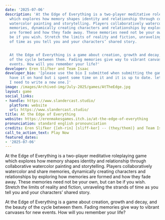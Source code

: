 ```yaml
---
date: '2025-07-06'
description: 'At the Edge of Everything is a two-player meditative roleplaying game
  which explores how memory shapes identity and relationship through collaborative
  watercolor painting and storytelling. Players collaboratively watercolor and share
  memories, dynamically creating characters and relationships by exploring how memories
  are formed and how they fade away. These memories need not be your own, but can
  be if you wish. Stretch the limits of reality and fiction, unraveling the strands
  of time as you tell you and your characters’ shared story.


  At the Edge of Everything is a game about creation, growth and decay, and the beauty
  of the cycle between them. Fading memories give way to vibrant canvases for new
  events. How will you remember your life?'
developer: Eren Slifker and Team Isaac
developer_bio: '[please use the bio I submitted when submitting the game -- I dont
  have it on hand but i spent some time on it and it is up to date. let me know if
  I need to write a new one.]'
image: /images/Archived-img/July-2025/games/AtTheEdge.jpg
layout: game
social_links:
- handle: https://www.slandercast.studio/
  platform: website
  url: https://www.slandercast.studio/
title: At the Edge of Everything
website: https://erenmakesgames.itch.io/at-the-edge-of-everything
pronunciation: standard english pronounciation
credits: Eren Slifker {[eh-rin] [sliff-ker] -- (they/them)} and Team Isaac
call_to_action_text: Play Now
featured_dates:
- '2025-07-06'
---
```



At the Edge of Everything is a two-player meditative roleplaying game which explores how memory shapes identity and relationship through collaborative watercolor painting and storytelling. Players collaboratively watercolor and share memories, dynamically creating characters and relationships by exploring how memories are formed and how they fade away. These memories need not be your own, but can be if you wish. Stretch the limits of reality and fiction, unraveling the strands of time as you tell you and your characters’ shared story.

At the Edge of Everything is a game about creation, growth and decay, and the beauty of the cycle between them. Fading memories give way to vibrant canvases for new events. How will you remember your life?
